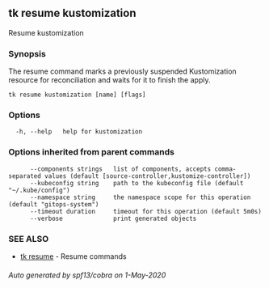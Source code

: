 ## tk resume kustomization

Resume kustomization

### Synopsis

The resume command marks a previously suspended Kustomization resource for reconciliation and waits for it to finish the apply.

```
tk resume kustomization [name] [flags]
```

### Options

```
  -h, --help   help for kustomization
```

### Options inherited from parent commands

```
      --components strings   list of components, accepts comma-separated values (default [source-controller,kustomize-controller])
      --kubeconfig string    path to the kubeconfig file (default "~/.kube/config")
      --namespace string     the namespace scope for this operation (default "gitops-system")
      --timeout duration     timeout for this operation (default 5m0s)
      --verbose              print generated objects
```

### SEE ALSO

* [tk resume](tk_resume.md)	 - Resume commands

###### Auto generated by spf13/cobra on 1-May-2020
